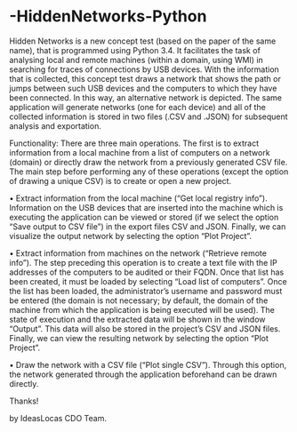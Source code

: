 # -HiddenNetworks-Python

Hidden Networks is a new concept test (based on the paper of the same name), that is programmed using Python 3.4. It facilitates the task of analysing local and remote machines (within a domain, using WMI) in searching for traces of connections by USB devices. With the information that is collected, this concept test draws a network that shows the path or jumps between such USB devices and the computers to which they have been connected. In this way, an alternative network is depicted. The same application will generate networks (one for each device) and all of the collected information is stored in two files (.CSV and .JSON) for subsequent analysis and exportation. 

Functionality: There are three main operations. The first is to extract information from a local machine from a list of computers on a network (domain) or directly draw the network from a previously generated CSV file. The main step before performing any of these operations (except the option of drawing a unique CSV) is to create or open a new project.

•	Extract information from the local machine (“Get local registry info”). Information on the USB devices that are inserted into the machine which is executing the application can be viewed or stored (if we select the option “Save output to CSV file”) in the export files CSV and JSON. Finally, we can visualize the output network by selecting the option “Plot Project”. 

•	Extract information from machines on the network (“Retrieve remote info”). The step preceding this operation is to create a text file with the IP addresses of the computers to be audited or their FQDN. Once that list has been created, it must be loaded by selecting “Load list of computers”. Once the list has been loaded, the administrator’s username and password must be entered (the domain is not necessary; by default, the domain of the machine from which the application is being executed will be used). The state of execution and the extracted data will be shown in the window “Output”. This data will also be stored in the project’s CSV and JSON files. Finally, we can view the resulting network by selecting the option “Plot Project”.

•	Draw the network with a CSV file (“Plot single CSV”). Through this option, the network generated through the application beforehand can be drawn directly.

Thanks!

by IdeasLocas CDO Team.
